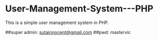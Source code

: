 # User-Management-System---PHP
This is a simple user management system in PHP.


##super admin: sutainnocent@gmail.com
##pwd: mastervic
